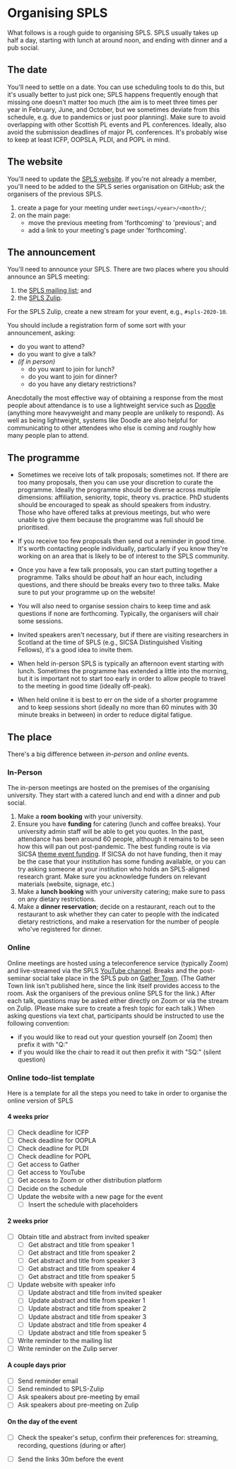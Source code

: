 # Organising SPLS

What follows is a rough guide to organising SPLS. SPLS usually takes up half a day, starting with lunch at around noon, and ending with dinner and a pub social.

## The date
You'll need to settle on a date. You can use scheduling tools to do this, but it's usually better to just pick one; SPLS happens frequently enough that missing one doesn't matter too much (the aim is to meet three times per year in February, June, and October, but we sometimes deviate from this schedule, e.g. due to pandemics or just poor planning). Make sure to avoid overlapping with other Scottish PL events and PL conferences. Ideally, also avoid the submission deadlines of major PL conferences. It's probably wise to keep at least ICFP, OOPSLA, PLDI, and POPL in mind.

## The website
You'll need to update the [SPLS website][spls-website]. If you're not already a member, you'll need to be added to the SPLS series organisation on GitHub; ask the organisers of the previous SPLS.

1. create a page for your meeting under `meetings/<year>/<month>/`;
2. on the main page:
   - move the previous meeting from 'forthcoming' to 'previous'; and
   - add a link to your meeting's page under 'forthcoming'.

## The announcement
You'll need to announce your SPLS. There are two places where you should announce an SPLS meeting:

1. the [SPLS mailing list][spls-mailing-list]; and
2. the [SPLS Zulip][spls-zulip].

For the SPLS Zulip, create a new stream for your event, e.g., `#spls-2020-10`.

You should include a registration form of some sort with your announcement, asking:

- do you want to attend?
- do you want to give a talk?
- *(if in person)*
  + do you want to join for lunch?
  + do you want to join for dinner?
  + do you have any dietary restrictions?

Anecdotally the most effective way of obtaining a response from the most people about attendance is to use a lightweight service such as [Doodle][doodle] (anything more heavyweight and many people are unlikely to respond). As well as being lightweight, systems like Doodle are also helpful for communicating to other attendees who else is coming and roughly how many people plan to attend.

## The programme

- Sometimes we receive lots of talk proposals; sometimes not. If there are too many proposals, then you can use your discretion to curate the programme. Ideally the programme should be diverse across multiple dimensions: affiliation, seniority, topic, theory vs. practice. PhD students should be encouraged to speak as should speakers from industry. Those who have offered talks at previous meetings, but who were unable to give them because the programme was full should be prioritised.

- If you receive too few proposals then send out a reminder in good time. It's worth contacting people individually, particularly if you know they're working on an area that is likely to be of interest to the SPLS community.

- Once you have a few talk proposals, you can start putting together a programme. Talks should be *about* half an hour each, including questions, and there should be breaks every two to three talks. Make sure to put your programme up on the website!

- You will also need to organise session chairs to keep time and ask questions if none are forthcoming. Typically, the organisers will chair some sessions.

- Invited speakers aren't necessary, but if there are visiting researchers in Scotland at the time of SPLS (e.g., SICSA Distinguished Visiting Fellows), it's a good idea to invite them.

- When held in-person SPLS is typically an afternoon event starting with lunch. Sometimes the programme has extended a little into the morning, but it is important not to start too early in order to allow people to travel to the meeting in good time (ideally off-peak).

- When held online it is best to err on the side of a shorter programme and to keep sessions short (ideally no more than 60 minutes with 30 minute breaks in between) in order to reduce digital fatigue.

## The place
There's a big difference between *in-person* and *online* events.

### In-Person
The in-person meetings are hosted on the premises of the organising university. They start with a catered lunch and end with a dinner and pub social.

1. Make a **room booking** with your university.
2. Ensure you have **funding** for catering (lunch and coffee breaks). Your university admin staff will be able to get you quotes. In the past, attendance has been around 60 people, although it remains to be seen how this will pan out post-pandemic. The best funding route is via SICSA [theme event funding][sicsa-theme]. If SICSA do not have funding, then it may be the case that your institution has some funding available, or you can try asking someone at your institution who holds an SPLS-aligned research grant. Make sure you acknowledge funders on relevant materials (website, signage, etc.)
3. Make a **lunch booking** with your university catering; make sure to pass on any dietary restrictions.
4. Make a **dinner reservation**; decide on a restaurant, reach out to the restaurant to ask whether they can cater to people with the indicated dietary restrictions, and make a reservation for the number of people who've registered for dinner.

### Online
Online meetings are hosted using a teleconference service (typically Zoom) and live-streamed via the SPLS [YouTube channel][spls-youtube]. Breaks and the post-seminar social take place in the SPLS pub on [Gather Town][spls-gather-town]. (The Gather Town link isn't published here, since the link itself provides access to the room. Ask the organisers of the previous online SPLS for the link.) After each talk, questions may be asked either directly on Zoom or via the stream on Zulip. (Please make sure to create a fresh topic for each talk.) When asking questions via text chat, participants should be instructed to use the following convention:
* if you would like to read out your question yourself (on Zoom) then prefix it with "Q:"
* if you would like the chair to read it out then prefix it with "SQ:" (silent question)

### Online todo-list template

Here is a template for all the steps you need to take in order to organise the online version of SPLS

#### 4 weeks prior

- [ ] Check deadline for ICFP
- [ ] Check deadline for OOPLA
- [ ] Check deadline for PLDI
- [ ] Check deadline for POPL
- [ ] Get access to Gather
- [ ] Get access to YouTube
- [ ] Get access to Zoom or other distribution platform
- [ ] Decide on the schedule
- [ ] Update the website with a new page for the event
   - [ ] Insert the schedule with placeholders

#### 2 weeks prior

- [ ] Obtain title and abstract from invited speaker
   - [ ] Get abstract and title from speaker 1
   - [ ] Get abstract and title from speaker 2
   - [ ] Get abstract and title from speaker 3
   - [ ] Get abstract and title from speaker 4
   - [ ] Get abstract and title from speaker 5
- [ ] Update website with speaker info
   - [ ] Update abstract and title from invited speaker
   - [ ] Update abstract and title from speaker 1
   - [ ] Update abstract and title from speaker 2
   - [ ] Update abstract and title from speaker 3
   - [ ] Update abstract and title from speaker 4
   - [ ] Update abstract and title from speaker 5
- [ ] Write reminder to the mailing list
- [ ] Write reminder on the Zulip server

#### A couple days prior
- [ ] Send reminder email
- [ ] Send reminded to SPLS-Zulip
- [ ] Ask speakers about pre-meeting by email
- [ ] Ask speakers about pre-meeting on Zulip

#### On the day of the event

- [ ] Check the speaker's setup, confirm their preferences for: streaming, recording, questions (during or after)
- [ ] Send the links 30m before the event


[sicsa-theme]: https://www.sicsa.ac.uk/research/theory-modelling-computation/
[spls-zulip]: https://spls.zulipchat.com/
[spls-mailing-list]: mailto:spls@lists.cent.gla.ac.uk
[spls-website]: https://spls-series.github.io/
[spls-youtube]: https://www.youtube.com/channel/UCBcLg-U3OjT49mC3xV7gGWA
[spls-gather-town]: https://gather.town
[doodle]: http://doodle.com/
